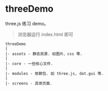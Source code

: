 # threeDemo

three.js 练习 demo。

> 浏览器运行 index.html 即可

```
threeDemo
|
|- assets - 静态资源. 如图片、css 等.
|
|- core - 一些核心文件.
|
|- modules - 依赖包. 如 three.js, dat.gui 等.
|
|- screens - 具体页面.
```
